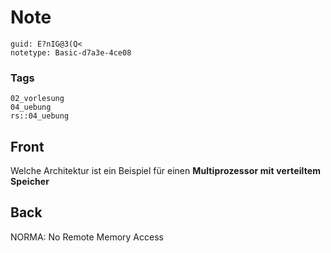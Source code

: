 # Note
```
guid: E?nIG@3(Q<
notetype: Basic-d7a3e-4ce08
```

### Tags
```
02_vorlesung
04_uebung
rs::04_uebung
```

## Front
<p><span>Welche Architektur ist ein Beispiel für einen <b style= 
"font-weight:700;letter-spacing:0.12852px;text-indent:0px;text-transform:none;white-space:normal;word-spacing:0px">
Multiprozessor mit verteiltem Speicher</b></span>

## Back
NORMA: No Remote Memory Access
